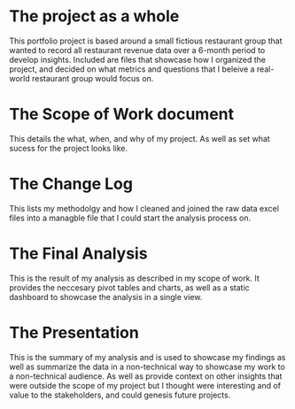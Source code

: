 # The project as a whole 
This portfolio project is based around a small fictious restaurant group that wanted to record all restaurant revenue data over a 6-month period to develop insights. Included are files that showcase how I organized the project, and decided on what metrics and questions that I beleive a real-world restaurant group would focus on.
# The Scope of Work document 
This details the what, when, and why of my project. As well as set what sucess for the project looks like.
# The Change Log
This lists my methodolgy and how I cleaned and joined the raw data excel files into a managble file that I could start the analysis process on.
# The Final Analysis
This is the result of my analysis as described in my scope of work. It provides the neccesary pivot tables and charts, as well as a static dashboard to showcase the analysis in a single view.
# The Presentation
This is the summary of my analysis and is used to showcase my findings as well as summarize the data in a non-technical way to showcase my work to a non-technical audience. As well as provide context on other insights that were outside the scope of my project but I thought were interesting and of value to the stakeholders, and could genesis future projects. 
